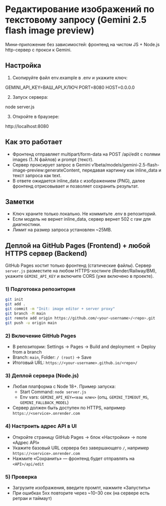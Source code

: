 # Редактирование изображений по текстовому запросу (Gemini 2.5 flash image preview)

Мини-приложение без зависимостей: фронтенд на чистом JS + Node.js http-сервер с прокси к Gemini.

## Настройка

1) Скопируйте файл env.example в .env и укажите ключ:

GEMINI_API_KEY=ВАШ_API_КЛЮЧ
PORT=8080
HOST=0.0.0.0

2) Запуск сервера:

node server.js

3) Откройте в браузере:

http://localhost:8080

## Как это работает
- Фронтенд отправляет multipart/form-data на POST /api/edit с полями images (1..N файлов) и prompt (текст).
- Сервер проксирует запрос в Gemini v1beta/models/gemini-2.5-flash-image-preview:generateContent, передавая картинку как inline_data и текст запроса как text.
- В ответе ожидается inline_data с изображением (PNG), далее фронтенд отрисовывает и позволяет сохранить результат.

## Заметки
- Ключ храните только локально. Не коммитьте .env в репозиторий.
- Если модель не вернет inline_data, сервер вернет 502 с raw для диагностики.
- Лимит на размер запроса установлен ~25MB.

## Деплой на GitHub Pages (Frontend) + любой HTTPS сервер (Backend)

GitHub Pages хостит только фронтенд (статические файлы). Сервер `server.js` разместите на любом HTTPS-хостинге (Render/Railway/ВМ), укажите `GEMINI_API_KEY` и включите CORS (уже включено в проекте).

### 1) Подготовка репозитория
```bash
git init
git add .
git commit -m "Init: image editor + server proxy"
git branch -M main
git remote add origin https://github.com/<your-username>/<repo>.git
git push -u origin main
```

### 2) Включение GitHub Pages
- В репозитории: Settings → Pages → Build and deployment → Deploy from a branch
- Branch: `main`, Folder: `/ (root)` → Save
- Итоговый URL: `https://<your-username>.github.io/<repo>/`

### 3) Деплой сервера (Node.js)
- Любая платформа с Node 18+. Пример запуска:
  - Start Command: `node server.js`
  - Env vars: `GEMINI_API_KEY=<ваш ключ>` (опц. `GEMINI_TIMEOUT_MS`, `GEMINI_FALLBACK_MODEL`)
- Сервер должен быть доступен по HTTPS, например `https://<service>.onrender.com`

### 4) Настроить адрес API в UI
- Откройте страницу GitHub Pages → блок «Настройки» → поле «Адрес API»
- Укажите базовый URL сервера без завершающего `/`, например `https://<service>.onrender.com`
- Нажмите «Сохранить» — фронтенд будет отправлять на `<API>/api/edit`

### 5) Проверка
- Загрузите изображения, введите промпт, нажмите «Запустить»
- При ошибках 5xx повторите через ~10–30 сек (на сервере есть ретраи и таймаут)
